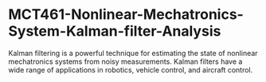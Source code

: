 # MCT461-Nonlinear-Mechatronics-System-Kalman-filter-Analysis
Kalman filtering is a powerful technique for estimating the state of nonlinear mechatronics systems from noisy measurements. Kalman filters have a wide range of applications in robotics, vehicle control, and aircraft control.
